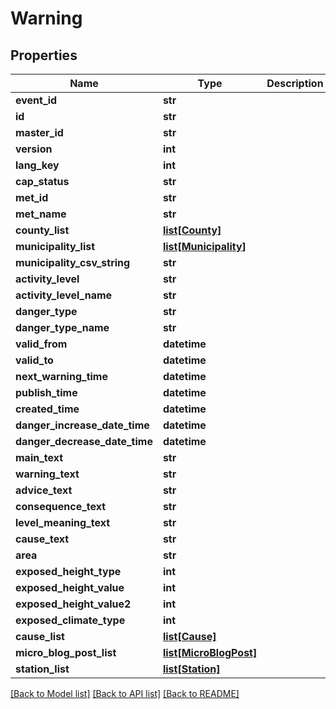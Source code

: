 # Warning

## Properties
Name | Type | Description | Notes
------------ | ------------- | ------------- | -------------
**event_id** | **str** |  | [optional] 
**id** | **str** |  | [optional] 
**master_id** | **str** |  | [optional] 
**version** | **int** |  | [optional] 
**lang_key** | **int** |  | [optional] 
**cap_status** | **str** |  | [optional] 
**met_id** | **str** |  | [optional] 
**met_name** | **str** |  | [optional] 
**county_list** | [**list[County]**](County.md) |  | [optional] 
**municipality_list** | [**list[Municipality]**](Municipality.md) |  | [optional] 
**municipality_csv_string** | **str** |  | [optional] 
**activity_level** | **str** |  | [optional] 
**activity_level_name** | **str** |  | [optional] 
**danger_type** | **str** |  | [optional] 
**danger_type_name** | **str** |  | [optional] 
**valid_from** | **datetime** |  | [optional] 
**valid_to** | **datetime** |  | [optional] 
**next_warning_time** | **datetime** |  | [optional] 
**publish_time** | **datetime** |  | [optional] 
**created_time** | **datetime** |  | [optional] 
**danger_increase_date_time** | **datetime** |  | [optional] 
**danger_decrease_date_time** | **datetime** |  | [optional] 
**main_text** | **str** |  | [optional] 
**warning_text** | **str** |  | [optional] 
**advice_text** | **str** |  | [optional] 
**consequence_text** | **str** |  | [optional] 
**level_meaning_text** | **str** |  | [optional] 
**cause_text** | **str** |  | [optional] 
**area** | **str** |  | [optional] 
**exposed_height_type** | **int** |  | [optional] 
**exposed_height_value** | **int** |  | [optional] 
**exposed_height_value2** | **int** |  | [optional] 
**exposed_climate_type** | **int** |  | [optional] 
**cause_list** | [**list[Cause]**](Cause.md) |  | [optional] 
**micro_blog_post_list** | [**list[MicroBlogPost]**](MicroBlogPost.md) |  | [optional] 
**station_list** | [**list[Station]**](Station.md) |  | [optional] 

[[Back to Model list]](../README.md#documentation-for-models) [[Back to API list]](../README.md#documentation-for-api-endpoints) [[Back to README]](../README.md)

